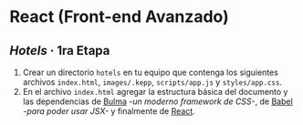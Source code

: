 # React (Front-end Avanzado)

## _Hotels_ · 1ra Etapa

1. Crear un directorio `hotels` en tu equipo que contenga los siguientes archivos `index.html`, `images/.kepp`, `scripts/app.js` y `styles/app.css`.
2. En el archivo `index.html` agregar la estructura básica del documento y las dependencias de [Bulma](https://bulma.io) _-un moderno framework de CSS-_, de [Babel](https://babeljs.io) _-para poder usar JSX-_ y finalmente de [React](https://reactjs.org).

